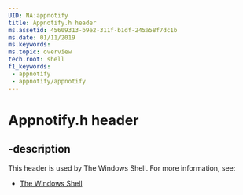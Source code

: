 ```yaml
---
UID: NA:appnotify
title: Appnotify.h header
ms.assetid: 45609313-b9e2-311f-b1df-245a58f7dc1b
ms.date: 01/11/2019
ms.keywords: 
ms.topic: overview
tech.root: shell
f1_keywords:
 - appnotify
 - appnotify/appnotify
---
```


# Appnotify.h header


## -description

This header is used by The Windows Shell. For more information, see:

- [The Windows Shell](../_shell/index.md)

